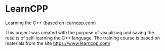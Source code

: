 # LearnCPP
Learning the C++ (based on learncpp.com)

This project was created with the purpose of visualizing and saving the results of self-learning the C++ language.
The training course is based on materials from the site https://www.learncpp.com/
